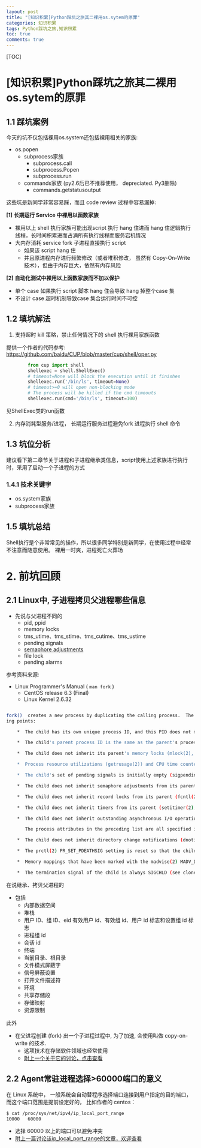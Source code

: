 ```yaml
---
layout: post
title: "[知识积累]Python踩坑之旅其二裸用os.sytem的原罪"
categories: 知识积累
tags: Python踩坑之旅,知识积累
toc: true
comments: true
---
```

[TOC]

# [知识积累]Python踩坑之旅其二裸用os.sytem的原罪

## 1.1 踩坑案例

今天的坑不仅包括裸用os.system还包括裸用相关的家族:

- os.popen
  - subprocess家族
    - subprocess.call
    - subprocess.Popen
    - subprocess.run
  - commands家族 (py2.6后已不推荐使用， depreciated. Py3删除)
    - commands.getstatusoutput


这些坑是新同学非常容易踩，而且 code review 过程中容易漏掉:

**[1] 长期运行 Service 中裸用以函数家族**

- 裸用以上 shell 执行家族可能出现script 执行 hang 住进而 hang 住逻辑执行线程，长时间积累进而占满所有执行线程而服务宕机情况
- 大内存消耗 service fork 子进程直接执行 script
  - 如果该 script hang 住
  - 并且原进程内存进行频繁修改（或者堆积修改， 虽然有 Copy-On-Write技术），但由于内存巨大，依然有内存风险

**[2] 自动化测试中裸用以上函数家族而不加以保护**

- 单个 case 如果执行 script 脚本 hang 住会导致 hang 掉整个case 集
- 不设计 case 超时机制导致case 集合运行时间不可控

## 1.2 填坑解法

1. 支持超时 kill 策略，禁止任何情况下的 shell 执行裸用家族函数

提供一个作者的代码参考: https://github.com/baidu/CUP/blob/master/cup/shell/oper.py

```python
        from cup import shell
        shellexec = shell.ShellExec()
        # timeout=None will block the execution until it finishes
        shellexec.run('/bin/ls', timeout=None)
        # timeout>=0 will open non-blocking mode
        # The process will be killed if the cmd timeouts
        shellexec.run(cmd='/bin/ls', timeout=100)
```

见ShellExec类的run函数

2. 内存消耗型服务/进程， 长期运行服务进程避免fork 进程执行 shell 命令

## 1.3 坑位分析

建议看下第二章节关于进程和子进程继承类信息，script使用上述家族进行执行时，采用了启动一个子进程的方式

### 1.4.1 技术关键字

- os.system家族
- subprocess家族

## 1.5 填坑总结

Shell执行是个非常常见的操作，所以很多同学特别是新同学，在使用过程中经常不注意而随意使用。 裸用一时爽，进程死亡火葬场

# 2. 前坑回顾

## 2.1 Linux中, 子进程拷贝父进程哪些信息

- 先说与父进程不同的
  - pid, ppid
  - memory locks
  - tms_utime、tms_stime、tms_cutime、tms_ustime
  - pending signals
  - [semaphore adjustments](https://stackoverflow.com/questions/34452654/what-child-does-not-inherit-semaphore-adjustments-from-its-parent-semop2-mea)
  - file lock
  - pending alarms

参考资料来源:  

- Linux Programmer's Manual ( `man fork` )
  - CentOS release 6.3 (Final)
  - Linux Kernel 2.6.32

```bash

fork()  creates a new process by duplicating the calling process.  The new process, referred to as the child, is an exact duplicate of the calling process, referred to as the parent, except for the follow-
ing points:

    *  The child has its own unique process ID, and this PID does not match the ID of any existing process group (setpgid(2)).

    *  The child's parent process ID is the same as the parent's process ID.

    *  The child does not inherit its parent's memory locks (mlock(2), mlockall(2)).

    *  Process resource utilizations (getrusage(2)) and CPU time counters (times(2)) are reset to zero in the child.

    *  The child's set of pending signals is initially empty (sigpending(2)).

    *  The child does not inherit semaphore adjustments from its parent (semop(2)).

    *  The child does not inherit record locks from its parent (fcntl(2)).

    *  The child does not inherit timers from its parent (setitimer(2), alarm(2), timer_create(2)).

    *  The child does not inherit outstanding asynchronous I/O operations from its parent (aio_read(3), aio_write(3)), nor does it inherit any asynchronous I/O contexts from its parent (seeio_setup(2)).

       The process attributes in the preceding list are all specified in POSIX.1-2001.  The parent and child also differ with respect to the following Linux-specific process attributes:

    *  The child does not inherit directory change notifications (dnotify) from its parent (see the description of F_NOTIFY in fcntl(2)).

    *  The prctl(2) PR_SET_PDEATHSIG setting is reset so that the child does not receive a signal when its parent terminates.

    *  Memory mappings that have been marked with the madvise(2) MADV_DONTFORK flag are not inherited across a fork().

    *  The termination signal of the child is always SIGCHLD (see clone(2)).

```

在说继承、拷贝父进程的

- 包括
  - 内部数据空间
  - 堆栈
  - 用户 ID、组 ID、eid 有效用户 id、有效组 id、用户 id 标志和设置组 id 标志
  - 进程组 id
  - 会话 id
  - 终端
  - 当前目录、根目录
  - 文件模式屏蔽字
  - 信号屏蔽设置
  - 打开文件描述符
  - 环境
  - 共享存储段
  - 存储映射
  - 资源限制

此外

- 在父进程创建 (fork) 出一个子进程过程中, 为了加速, 会使用叫做 copy-on-write 的技术. 
  - 这项技术在存储软件领域也经常使用
  - [附上一个关于它的讨论，点击查看](https://unix.stackexchange.com/questions/58145/how-does-copy-on-write-in-fork-handle-multiple-fork)

## 2.2 Agent常驻进程选择>60000端口的意义

在 Linux 系统中， 一般系统会自动替程序选择端口连接到用户指定的目的端口， 而这个端口范围是提前设定好的， 比如作者的 centos：

```bash
$ cat /proc/sys/net/ipv4/ip_local_port_range
10000   60000
```

- 选择 60000 以上的端口可以避免冲突
- [附上一篇讨论该ip_local_port_range的文章，欢迎查看](https://www.cnblogs.com/solohac/p/4154180.html)